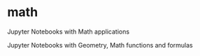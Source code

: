# math
Jupyter Notebooks with Math applications

Jupyter Notebooks with Geometry, Math functions and formulas
